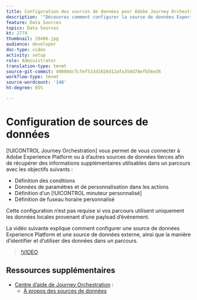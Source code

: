 ```yaml
---
title: Configuration des sources de données pour Adobe Journey Orchestration
description: '"Découvrez comment configurer la source de données Experience Platform, configurer une source de données externe et rechercher et utiliser des données dans un parcours."'
feature: Data Sources
topics: Data Sources
kt: 2774
thumbnail: 29406.jpg
audience: developer
doc-type: video
activity: setup
role: Administrator
translation-type: tm+mt
source-git-commit: 490804cfcfef533d1028d12afa350d78efb56e36
workflow-type: tm+mt
source-wordcount: '148'
ht-degree: 85%

---
```



# Configuration de sources de données

[!UICONTROL Journey Orchestration] vous permet de vous connecter à Adobe Experience Platform ou à d’autres sources de données tierces afin de récupérer des informations supplémentaires utilisables dans un parcours avec les objectifs suivants :

* Définition des conditions
* Données de paramètres et de personnalisation dans les actions
* Définition d’un [!UICONTROL minuteur personnalisé]
* Définition de fuseau horaire personnalisé

Cette configuration n’est pas requise si vos parcours utilisent uniquement les données locales provenant d’une payload d’événement.

La vidéo suivante explique comment configurer une source de données Experience Platform et une source de données externe, ainsi que la manière d’identifier et d’utiliser des données dans un parcours.

>[!VIDEO](https://video.tv.adobe.com/v/29406?quality=12)

## Ressources supplémentaires

* [Centre d’aide de Journey Orchestration](https://docs.adobe.com/content/help/fr-FR/journeys/using/journey-orchestration-home.html) :
   * [À propos des sources de données](https://docs.adobe.com/content/help/fr-FR/journeys/using/data-source-journeys/about-data-sources.html)
